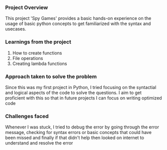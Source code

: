 ### Project Overview

 This project 'Spy Games' provides a basic hands-on experience on the usage of basic python concepts to get familiarized with the syntax and usecases.
 


### Learnings from the project

 1. How to create functions
2. File operations
3. Creating lambda functions


### Approach taken to solve the problem

 Since this was my first project in Python, I tried focusing on the syntactial and logical aspects of the code to solve the questions. I aim to get proficient with this so that in future projects I can focus on writing optimized code


### Challenges faced

 Whenever I was stuck, I tried to debug the error by going through the error message, checking for syntax errors or basic concepts that could have been missed and finally if that didn't help then looked on internet to understand and resolve the error


